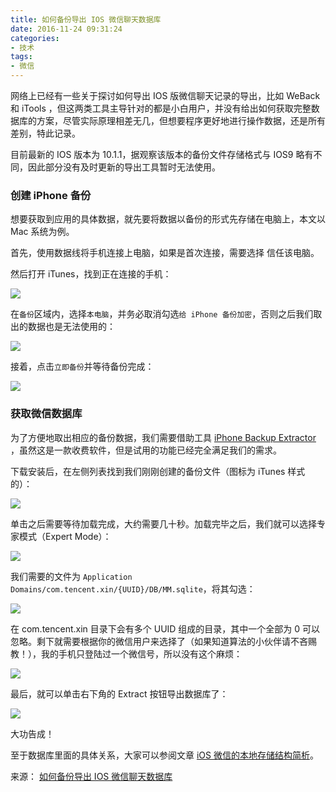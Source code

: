 ```yaml
---
title: 如何备份导出 IOS 微信聊天数据库
date: 2016-11-24 09:31:24
categories: 
- 技术
tags: 
- 微信
---
```


网络上已经有一些关于探讨如何导出 IOS 版微信聊天记录的导出，比如 WeBack 和 iTools ，但这两类工具主导针对的都是小白用户，并没有给出如何获取完整数据库的方案，尽管实际原理相差无几，但想要程序更好地进行操作数据，还是所有差别，特此记录。

目前最新的 IOS 版本为 10.1.1，据观察该版本的备份文件存储格式与 IOS9 略有不同，因此部分没有及时更新的导出工具暂时无法使用。

### 创建 iPhone 备份

想要获取到应用的具体数据，就先要将数据以备份的形式先存储在电脑上，本文以 Mac 系统为例。

首先，使用数据线将手机连接上电脑，如果是首次连接，需要选择 信任该电脑。

然后打开 iTunes，找到正在连接的手机：

![](http://ww2.sinaimg.cn/large/006tNc79gw1fahqbzlc1fj307n04dwek.jpg)

在`备份`区域内，选择`本电脑`，并务必取消勾选`给 iPhone 备份加密`，否则之后我们取出的数据也是无法使用的：

![](http://ww4.sinaimg.cn/large/006tNc79gw1fahqc1jootj30mr08i40a.jpg)

接着，点击`立即备份`并等待备份完成：

![](http://ww2.sinaimg.cn/large/006tNc79gw1fahqc30i39j30ez01mglj.jpg)

### 获取微信数据库

为了方便地取出相应的备份数据，我们需要借助工具 [iPhone Backup Extractor](http://www.iphonebackupextractor.com/free-download/) ，虽然这是一款收费软件，但是试用的功能已经完全满足我们的需求。

下载安装后，在左侧列表找到我们刚刚创建的备份文件（图标为 iTunes 样式的）：

![](http://ww4.sinaimg.cn/large/006y8mN6gw1fahqc5wmfpj30ez01mglj.jpg)

单击之后需要等待加载完成，大约需要几十秒。加载完毕之后，我们就可以选择专家模式（Expert Mode）：

![](http://ww4.sinaimg.cn/large/65e4f1e6gw1fahqc7br7uj207302gjrd.jpg)

我们需要的文件为 `Application Domains/com.tencent.xin/{UUID}/DB/MM.sqlite`，将其勾选：

![](http://ww2.sinaimg.cn/large/65e4f1e6gw1fahqc9i1mmj209605f3yz.jpg)

在 com.tencent.xin 目录下会有多个 UUID 组成的目录，其中一个全部为 0 可以忽略。剩下就需要根据你的微信用户来选择了（如果知道算法的小伙伴请不吝赐教！），我的手机只登陆过一个微信号，所以没有这个麻烦：

![](http://ww2.sinaimg.cn/large/006tNc79gw1fahqcc0nxfj30aq02t0t6.jpg)

最后，就可以单击右下角的 Extract 按钮导出数据库了：

![](http://ww4.sinaimg.cn/large/006y8lVagw1fahqcf2iqhj30760270so.jpg)

大功告成！

至于数据库里面的具体关系，大家可以参阅文章 [iOS 微信的本地存储结构简析](/2016/11/wechat-data-structure/)。

来源： [如何备份导出 IOS 微信聊天数据库](https://github.com/Unknwon/wuwen.org/issues/15?hmsr=toutiao.io&utm_medium=toutiao.io&utm_source=toutiao.io)